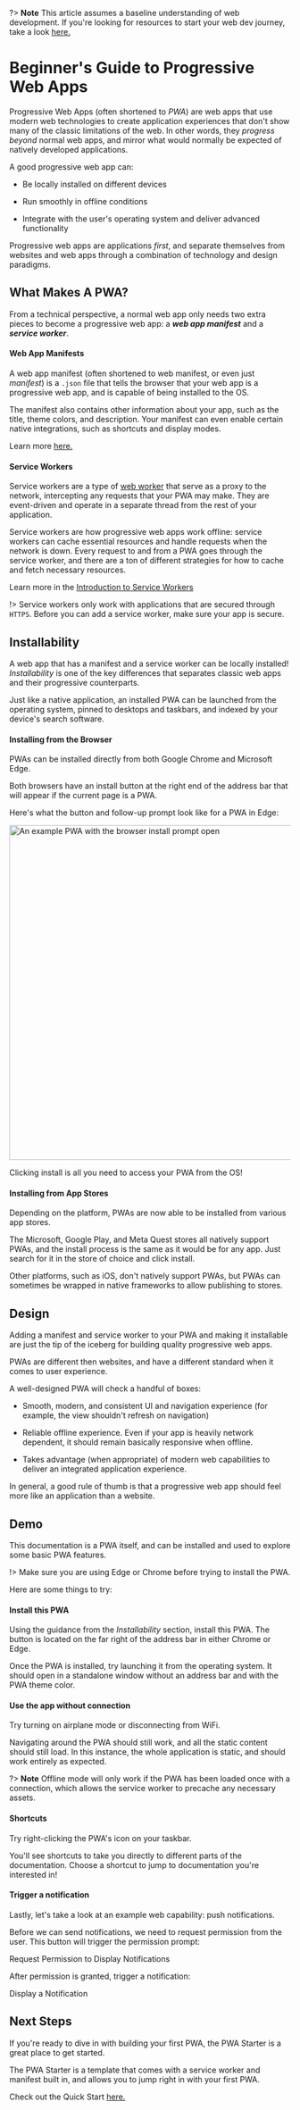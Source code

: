 ?> **Note** This article assumes a baseline understanding of web development. If you're looking for resources to start your web dev journey, take a look [here.](https://developer.mozilla.org/en-US/docs/Learn/Getting_started_with_the_web)

# Beginner's Guide to Progressive Web Apps

Progressive Web Apps (often shortened to *PWA*) are web apps that use modern web technologies to create application experiences that don't show many of the classic limitations of the web.
In other words, they *progress beyond* normal web apps, and mirror what would normally be expected of natively developed applications.

A good progressive web app can:

- Be locally installed on different devices

- Run smoothly in offline conditions

- Integrate with the user's operating system and deliver advanced functionality

Progressive web apps are applications *first*, and separate themselves from websites and web apps through a combination of technology and design paradigms.

## What Makes A PWA?
From a technical perspective, a normal web app only needs two extra pieces to become a progressive web app: a ***web app manifest*** and a ***service worker***.

#### Web App Manifests
A web app manifest (often shortened to web manifest, or even just *manifest*) is a `.json` file that tells the browser that your web app is a progressive web app, and is capable of being installed to the OS.

The manifest also contains other information about your app, such as the title, theme colors, and description. Your manifest can even enable certain native integrations, such as shortcuts and display modes.

Learn more [here.](https://developer.mozilla.org/en-US/docs/Web/Manifest)

#### Service Workers
Service workers are a type of [web worker](https://developer.mozilla.org/en-US/docs/Web/API/Web_Workers_API/Using_web_workers) that serve as a proxy to the network, intercepting any requests that your PWA may make. 
They are event-driven and operate in a separate thread from the rest of your application.

Service workers are how progressive web apps work offline: service workers can cache essential resources and handle requests when the network is down. 
Every request to and from a PWA goes through the service worker, and there are a ton of different strategies for how to cache and fetch necessary resources.

Learn more in the [Introduction to Service Workers](/home/sw-intro)

!> Service workers only work with applications that are secured through `HTTPS`. Before you can add a service worker, make sure your app is secure.

## Installability

A web app that has a manifest and a service worker can be locally installed! *Installability* is one of the key differences that separates classic web apps and their progressive counterparts.

Just like a native application, an installed PWA can be launched from the operating system, pinned to desktops and taskbars, and indexed by your device's search software.

#### Installing from the Browser

PWAs can be installed directly from both Google Chrome and Microsoft Edge.

Both browsers have an install button at the right end of the address bar that will appear if the current page is a PWA. 

Here's what the button and follow-up prompt look like for a PWA in Edge:

<div class="docs-image">
   <img src="assets/home/beginners/install-prompt.png" alt="An example PWA with the browser install prompt open" width=600>
</div>

Clicking install is all you need to access your PWA from the OS!

#### Installing from App Stores

Depending on the platform, PWAs are now able to be installed from various app stores.

The Microsoft, Google Play, and Meta Quest stores all natively support PWAs, and the install process is the same as it would be for any app. Just search for it in the store of choice and click install.

Other platforms, such as iOS, don't natively support PWAs, but PWAs can sometimes be wrapped in native frameworks to allow publishing to stores.

## Design

Adding a manifest and service worker to your PWA and making it installable are just the tip of the iceberg for building quality progressive web apps.

PWAs are different then websites, and have a different standard when it comes to user experience.

A well-designed PWA will check a handful of boxes:

- Smooth, modern, and consistent UI and navigation experience (for example, the view shouldn't refresh on navigation)

- Reliable offline experience. Even if your app is heavily network dependent, it should remain basically responsive when offline.

- Takes advantage (when appropriate) of modern web capabilities to deliver an integrated application experience. 


In general, a good rule of thumb is that a progressive web app should feel more like an application than a website.


## Demo

This documentation is a PWA itself, and can be installed and used to explore some basic PWA features.

!> Make sure you are using Edge or Chrome before trying to install the PWA.

Here are some things to try:


#### Install this PWA

Using the guidance from the *Installability* section, install this PWA. The button is located on the far right of the address bar in either Chrome or Edge.

Once the PWA is installed, try launching it from the operating system. It should open in a standalone window without an address bar and with the PWA theme color.

#### Use the app without connection

Try turning on airplane mode or disconnecting from WiFi.

Navigating around the PWA should still work, and all the static content should still load.
In this instance, the whole application is static, and should work entirely as expected.

?> **Note** Offline mode will only work if the PWA has been loaded once with a connection, which allows the service worker to precache any necessary assets.

#### Shortcuts

Try right-clicking the PWA's icon on your taskbar.

You'll see shortcuts to take you directly to different parts of the documentation. Choose a shortcut to jump to documentation you're interested in!

#### Trigger a notification

Lastly, let's take a look at an example web capability: push notifications.

Before we can send notifications, we need to request permission from the user. This button will trigger the permission prompt:

<sl-button id="permission-button"> Request Permission to Display Notifications </sl-button>

After permission is granted, trigger a notification:

<sl-button id="notification-button"> Display a Notification </sl-button>

<script>
   const permissionButton = document.querySelector('#permission-button');
   const notificationButton = document.querySelector('#notification-button');
   permissionButton.addEventListener("click", () => {
      Notification.requestPermission().then(permission => {
         if (permission === "granted") {
            console.log("The user accepted");
         }
      });
   });

   notificationButton.addEventListener("click", () => {
         var notif = new Notification("Hello, World!");
   });
</script>


## Next Steps

If you're ready to dive in with building your first PWA, the PWA Starter is a great place to get started.

The PWA Starter is a template that comes with a service worker and manifest built in, and allows you to jump right in with your first PWA. 

Check out the Quick Start [here.](/starter/quick-start)


